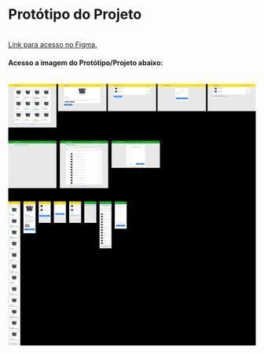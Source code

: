 <h1>Protótipo do Projeto</h1>

</br>
<a href="https://www.figma.com/design/ZrGNVNG0kZL6txDv4G8P6s/DSCommerce?node-id=0-1&node-type=canvas&t=UdV8m4EkaxxM2f6J-0">Link para acesso no Figma.</a>

</br>

<h4>Acesso a imagem do Protótipo/Projeto abaixo:</h4></br>
<img src=https://github.com/RenatoNato/dscommerce/blob/main/DSCommerce.png>